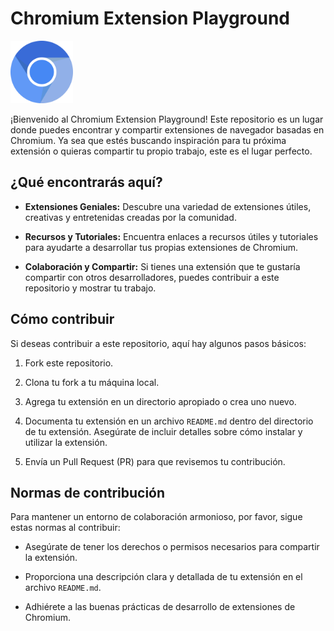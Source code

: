# Chromium Extension Playground
<img src="logo.png" width="100" height="100" />

¡Bienvenido al Chromium Extension Playground! Este repositorio es un lugar donde puedes encontrar y compartir extensiones de navegador basadas en Chromium. Ya sea que estés buscando inspiración para tu próxima extensión o quieras compartir tu propio trabajo, este es el lugar perfecto.

## ¿Qué encontrarás aquí?
- **Extensiones Geniales:** Descubre una variedad de extensiones útiles, creativas y entretenidas creadas por la comunidad.

- **Recursos y Tutoriales:** Encuentra enlaces a recursos útiles y tutoriales para ayudarte a desarrollar tus propias extensiones de Chromium.

- **Colaboración y Compartir:** Si tienes una extensión que te gustaría compartir con otros desarrolladores, puedes contribuir a este repositorio y mostrar tu trabajo.

## Cómo contribuir
Si deseas contribuir a este repositorio, aquí hay algunos pasos básicos:

1. Fork este repositorio.

2. Clona tu fork a tu máquina local.

3. Agrega tu extensión en un directorio apropiado o crea uno nuevo.

4. Documenta tu extensión en un archivo `README.md` dentro del directorio de tu extensión. Asegúrate de incluir detalles sobre cómo instalar y utilizar la extensión.

5. Envía un Pull Request (PR) para que revisemos tu contribución.

## Normas de contribución
Para mantener un entorno de colaboración armonioso, por favor, sigue estas normas al contribuir:

- Asegúrate de tener los derechos o permisos necesarios para compartir la extensión.

- Proporciona una descripción clara y detallada de tu extensión en el archivo `README.md`.

- Adhiérete a las buenas prácticas de desarrollo de extensiones de Chromium.
